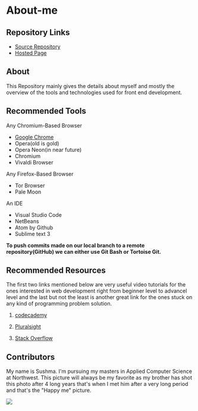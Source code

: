 # About-me

## Repository Links

* [Source Repository](https://github.com/sushma95/about-me)
* [Hosted Page](https://sushma95.github.io/about-me)
   
## About

This Repository mainly gives the details about myself and mostly the overview of the tools and technologies used for front end development.


## Recommended Tools

Any Chromium-Based Browser

* [Google Chrome](https://www.google.com/chrome/)
* Opera(old is gold)
* Opera Neon(in near future)
* Chromium
* Vivaldi Browser

Any Firefox-Based Browser

* Tor Browser
* Pale Moon

An IDE

* Visual Studio Code
* NetBeans
* Atom by Github
* Sublime text 3

 **To push commits made on our local branch to a remote repository(GitHub) we can either use Git Bash or Tortoise Git.**


## Recommended Resources

The first two links mentioned below are very useful video tutorials for the ones interested in web development right from beginner level to advancel level and the last but not the least is another great link for the ones stuck on any kind of programming problem solution.

1. [codecademy](https://www.codecademy.com/learn/paths/web-development) 

1. [Pluralsight](https://www.pluralsight.com/browse/software-development/web-development)

1. [Stack Overflow](https://stackoverflow.com) 

## Contributors

My name is Sushma. I'm pursuing my masters in Applied Computer Science at Northwest. This picture will always be my favorite as my brother has shot this photo after 4 long years that's when I met him after a very long period and that's the "Happy me" picture.  

![](sushma.JPG)
